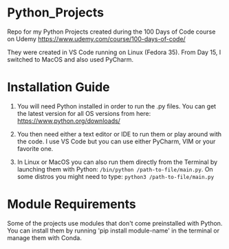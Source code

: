 # Python_Projects
Repo for my Python Projects created during the 100 Days of Code course on Udemy
https://www.udemy.com/course/100-days-of-code/

They were created in VS Code running on Linux (Fedora 35). From Day 15, I switched to MacOS and also used PyCharm.


# Installation Guide

1. You will need Python installed in order to run the .py files. 
You can get the latest version for all OS versions from here:
https://www.python.org/downloads/

2. You then need either a text editor or IDE to run them or play around with the code.
I use VS Code but you can use either PyCharm, VIM or your favorite one.

3. In Linux or MacOS you can also run them directly from the Terminal by launching them with Python:
`/bin/python /path-to-file/main.py`. On some distros you might need to type: `python3 /path-to-file/main.py`


# Module Requirements

Some of the projects use modules that don't come preinstalled with Python. You can install them by running 'pip install module-name' in the terminal or manage them with Conda.